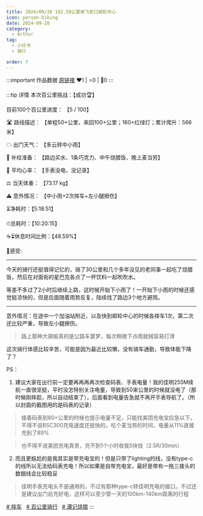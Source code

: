 ```yaml
---
title: 2024/09/28 102.58公里单飞蛇口邮轮中心
icon: person-biking
date: 2024-09-28
category:
  - Arthur
tag:
  - 小红书
  - 骑行

order: 7
---
```


:::important 作品数据
[原链接](http://xhslink.com/a/1RXmkQGwDvJW)
❤️1 | ⭐️0 | 💬0
:::

:::tip 详情
本次百公里挑战：【成功🏆】

目前100个百公里进度： 【5 / 100】

🛣 路线描述： 【单程50+公里，来回100+公里；160+红绿灯；累计爬升：566米】

☁ 出门天气： 【多云转中小雨】

🎒 补给准备： 【路边买水、1条巧克力、中午烧腊饭、晚上麦当劳】

💓 平均心率： 【手表没电，没记录】

⚖️ 当天体重： 【73.17 kg】

⚠ 意外情况： 【中小雨+2次摔车+左小腿擦伤】

⏳净耗时：【5:18:51】

⏱总耗时：【10:20:15】

☕⏳休息时间比例：【48.59%】

💭感受:

----------

今天的骑行还挺值得记忆的，骑了30公里和几个多年没见的老同事一起吃了烧腊饭，然后在对面街的星巴克各点了一杯饮料一起吹吹水。

等差不多过了2小时后继续上路，这时候开始下小雨了！一开始下小雨的时候还感觉挺凉快的，但是后面随着雨势反复，陆续找了路边3个地方避雨。

---

意外情况：在途中一个加油站附近、以及快到邮轮中心的时候各摔车1次，第二次还比较严重，导致左小腿擦伤。

> 路上那种大钢板真的是公路车噩梦，每次稍微下点雨就贼容易打滑

这次骑行体感比较辛苦，可能是因为最近比较懒，没有骑车通勤，导致体能下降了？

PS：

1. 建议大家在出行前一定要再再再再次检查码表、手表电量！我的佳明255M续航一直很坚挺，平时没怎特别关注电量，导致到50来公里的时候就没电了（那时候刚摔跤，所以自动结束了），后面看到电量告急就不再开手表导航了。（所以封面的截图用的是码表的记录）

> 接着码表到80+公里的时候也提示电量不足，只能找美团充电宝应急以下。不得不说BSC300充电速度还挺快的，吃个麦当劳的时间，电量从11%直接充到了89%

> 也不得不说美团充电真贵，充不到1个小时收我5块钱（2.5R/30min）

2. 而且更尴尬的是我其实是带充电宝的！但是只带了lighting的线，没有type-c的线所以无法给码表充电！所以如果是自带充电宝，最好是带有一拖三接头的数据线会比较稳妥

> 佳明手表充电头不是通用的，不过有那种type-c转佳明充电的接口。不过还是建议出门前充好电，这样可以至少管一天的100km-140km距离的行程

[# 摔车](https://www.xiaohongshu.com/search_result/?keyword=%E6%91%94%E8%BD%A6&type=54&source=web_note_detail_r10)   [# 百公里骑行](https://www.xiaohongshu.com/search_result/?keyword=%E7%99%BE%E5%85%AC%E9%87%8C%E9%AA%91%E8%A1%8C&type=54&source=web_note_detail_r10)   [# 谭记烧腊](https://www.xiaohongshu.com/search_result/?keyword=%E8%B0%AD%E8%AE%B0%E7%83%A7%E8%85%8A&type=54&source=web_note_detail_r10)
:::

<VidStack src="https://pan.4a1801.life:11443/d/public/XHS_fsy/66f8b259000000001a022bfe.mp4"/>

<style>
  .image-preview {
    display: flex;
    justify-content: space-evenly;
    align-items: center;
    flex-wrap: wrap;
  }

  .image-preview > img {
     box-sizing: border-box;
     width: 32% !important;
     padding: 9px;
     border-radius: 16px;
  }

  @media (max-width: 719px){
    .image-preview > img {
      width: 50% !important;
    }
  }

  @media (max-width: 419px){
    .image-preview > img {
      width: 100% !important;
    }
  }
</style>